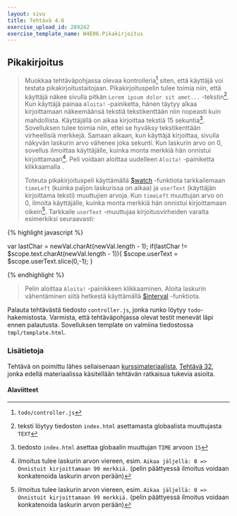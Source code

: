 ```yaml
---
layout: sivu
title: Tehtävä 4.6
exercise_upload_id: 289242
exercise_template_name: W4E06.Pikakirjoitus
---
```


## Pikakirjoitus

> Muokkaa tehtäväpohjassa olevaa kontrolleria[^1] siten, että käyttäjä voi testata pikakirjoitustaitojaan. Pikakirjoituspelin tulee toimia niin, että käyttäjä näkee sivulla pitkän `Lorem ipsum dolor sit amet...` -tekstin[^2]. Kun käyttäjä painaa `Aloita!` -painiketta, hänen täytyy alkaa kirjoittamaan näkeemäänsä tekstiä tekstikenttään niin nopeasti kuin mahdollista. Käyttäjällä on aikaa kirjoittaa tekstiä 15 sekuntia[^3]. Sovelluksen tulee toimia niin, ettei se hyväksy tekstikenttään virheellisiä merkkejä. Samaan aikaan, kun käyttäjä kirjoittaa, sivulla näkyvän laskurin arvo vähenee joka sekunti. Kun laskurin arvo on 0, sovellus ilmoittaa käyttäjälle, kuinka monta merkkiä hän onnistui kirjoittamaan[^4]. Peli voidaan aloittaa uudelleen `Aloita!` -painiketta klikkaamalla .
> 
> Toteuta pikakirjoituspeli käyttämällä [$watch][watch] -funktiota tarkkailemaan `timeLeft` (kuinka paljon laskurissa on aikaa) ja `userText` (käyttäjän kirjoittama teksti) muuttujien  arvoja. Kun `timeLeft` muuttujan arvo on 0, ilmoita käyttäjälle, kuinka monta merkkiä hän onnistui kirjoittamaan oikein[^4]. Tarkkaile `userText` -muuttujaa kirjoitusvirheiden varalta esimerkiksi seuraavasti:

[^1]: `todo/controller.js`
[^2]: teksti löytyy tiedoston `index.html` asettamasta globaalista muuttujasta `TEXT`
[^3]: tiedosto `index.html` asettaa globaalin muuttujan `TIME` arvoon `15`
[^4]: ilmoitus tulee  laskurin arvon viereen, esim. `Aikaa jäljellä: 0 => Onnistuit kirjoittamaan 99 merkkiä.` (pelin päättyessä ilmoitus voidaan konkatenoida laskurin arvon perään)

[watch]: https://docs.angularjs.org/api/ng/type/$rootScope.Scope#$watch

{% highlight javascript %}

   var lastChar = newVal.charAt(newVal.length - 1);
   if(lastChar != $scope.text.charAt(newVal.length - 1)){
      $scope.userText = $scope.userText.slice(0,-1);
   }

{% endhighlight %}

 
> Pelin aloittaa `Aloita!` -painikkeen klikkaaminen. Aloita laskurin vähentäminen siitä hetkestä käyttämällä [$interval][interval] -funktiota.  

[interval]: https://docs.angularjs.org/api/ng/service/$interval

Palauta tehtävästä tiedosto `controller.js`, jonka runko löytyy `todo`-hakemistosta. Varmista, että tehtäväpohjassa olevat testit menevät läpi ennen palautusta. Sovelluksen template on valmiina tiedostossa `tmpl/template.html`.

### Lisätietoja

Tehtävä on poimittu lähes sellaisenaan [kurssimateriaalista][weso],
[Tehtävä 32][tehtävä-32], jonka edellä materiaalissa käsitellään tehtävän ratkaisua tukevia asioita.

[weso]: {{site.baseurl}}/weso/
[tehtävä-32]: {{site.baseurl}}/weso/#vk-4-t32 

#### Alaviitteet






